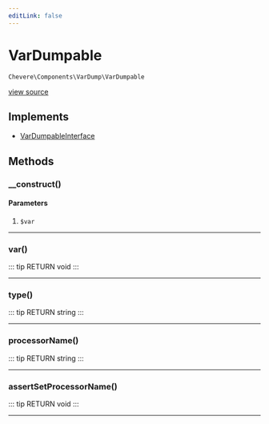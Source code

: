 ```yaml
---
editLink: false
---
```


# VarDumpable

`Chevere\Components\VarDump\VarDumpable`

[view source](https://github.com/chevere/chevere/blob/master/src/Chevere/Components/VarDump/VarDumpable.php)

## Implements

- [VarDumpableInterface](../../Interfaces/VarDump/VarDumpableInterface.md)

## Methods

### __construct()

#### Parameters

1.  `$var`

---

### var()

::: tip RETURN
void
:::

---

### type()

::: tip RETURN
string
:::

---

### processorName()

::: tip RETURN
string
:::

---

### assertSetProcessorName()

::: tip RETURN
void
:::

---
